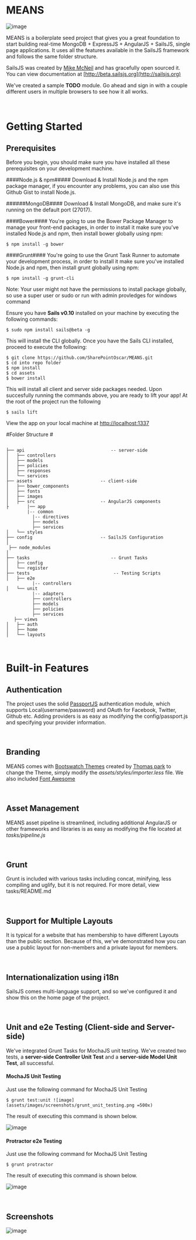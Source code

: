 # MEANS #

![image](http://beta.sailsjs.org/images/bkgd_squid.png)

MEANS is a boilerplate seed project that gives you a great foundation to start building real-time MongoDB + ExpressJS + AngularJS + SailsJS, single page applications.  It uses all the features available in the SailsJS framework and follows the same folder structure.

SailsJS was created by [Mike McNeil](https://twitter.com/mikermcneil) and has gracefully open sourced it.  You can view documentation at [http://beta.sailsjs.org](http://sailsjs.org)

We've created a sample **TODO** module. Go ahead and sign in with a couple different users in multiple browsers to see how it all works.

<br/>

# Getting Started #

## Prerequisites ##
Before you begin, you should make sure you have installed all these prerequisites on your development machine.

####Node.js & npm#####
Download & Install Node.js and the npm package manager, if you encounter any problems, you can also use this Github Gist to install Node.js.

######MongoDB####
Download & Install MongoDB, and make sure it's running on the default port (27017).

####Bower####
You're going to use the Bower Package Manager to manage your front-end packages, in order to install it make sure you've installed Node.js and npm, then install bower globally using npm:
	
	$ npm install -g bower

####Grunt####
You're going to use the Grunt Task Runner to automate your development process, in order to install it make sure you've installed Node.js and npm, then install grunt globally using npm:

	$ npm install -g grunt-cli
Note: Your user might not have the permissions to install package globally, so use a super user or sudo or run with admin provledges for windows command


Ensure you have **Sails v0.10** installed on your machine by executing the following commands:

    $ sudo npm install sails@beta -g
    

This will install the CLI globally.  Once you have the Sails CLI installed, proceed to execute the following:

    
    $ git clone https://github.com/SharePointOscar/MEANS.git
    $ cd into repo folder
    $ npm install
    $ cd assets
    $ bower install

This will install all client and server side packages needed.  Upon succesfully running the commands above, you are ready to lift your app!  At the root of the project run the following

    $ sails lift

View the app on your local machine at [http://localhost:1337](http://localhost:1337)  


#Folder Structure #

```

├── api 								-- server-side 
│   ├── controllers 
│   ├── models 
│   ├── policies 
│   ├── responses 
│   └── services 
├── assets							-- client-side 
│   ├── bower_components 
│   ├── fonts 
│   ├── images 
│   ├── src							-- AngularJS components 
├   	|── app 
		|-- common 
		  |-- directives 
		  ├── models 
		  ├── services 
│   └── styles 
├── config							-- SailsJS Configuration 
│   
 ├── node_modules 
│   
├── tasks							    -- Grunt Tasks 
│   ├── config 
│   └── register 
├── tests								 -- Testing Scripts 
│   ├── e2e 
		  |-- controllers 
│   └── unit
		  |-- adapters 
		  ├── controllers 
		  ├── models   		
 		  ├── policies 
		  ├── services 							
   ├── views 
│   ├── auth 
│   ├── home 
│   └── layouts 

	
```

# Built-in Features #

## Authentication ##
The project uses the solid [PassportJS](http://passportjs.org) authentication module, which supports Local(username/password) and OAuth for Facebook, Twitter, Github etc.  Adding providers is as easy as modifying the config/passport.js and specifying your provider information.  

<br/>

## Branding ##
MEANS comes with [Bootswatch Themes](http://bootswatch.com/) created by [Thomas park](http://thomaspark.me/) to change the Theme, simply modify the *assets/styles/importer.less* file.  We also included [Font Awesome](http://fortawesome.github.io/Font-Awesome/)  

<br/>

## Asset Management ##
MEANS asset pipeline is streamlined, including additional AngularJS or other frameworks and libraries is as easy as modifying the file located at *tasks/pipeline.js*

<br/>

## Grunt ##
Grunt is included with various tasks including concat, minifying, less compiling and uglify, but it is not required.  For more detail, view tasks/README.md  

<br/>

## Support for Multiple Layouts ##
It is typical for a website that has membership to have different Layouts than the public section.  Because of this, we've demonstrated how you can use a public layout for non-members and a private layout for members.

<br/>

## Internationalization using i18n ##
SailsJS comes multi-language support, and so we've configured it and show this on the home page of the project.

<br/>

## Unit and e2e Testing (Client-side and Server-side) ##
We've integrated Grunt Tasks for MochaJS unit testing.  We've created two tests, a **server-side Controller Unit Test** and a **server-side Model Unit Test**, all successful.

#### MochaJS Unit Testing ####
Just use the following command for MochaJS Unit Testing

	$ grunt test:unit ![image](assets/images/screenshots/grunt_unit_testing.png =500x)


The result of executing this command is shown below.  

![image](assets/images/screenshots/grunt_unit_testing.png)


#### Protractor e2e Testing ####
Just use the following command for MochaJS Unit Testing

	$ grunt protractor

The result of executing this command is shown below. 

![image](assets/images/screenshots/protractor_e2e_tests.png)

<br/>

## Screenshots ##

![image](assets/images/screenshots/sailng-app.png)
